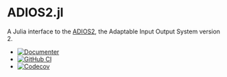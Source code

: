 # ADIOS2.jl

A Julia interface to the
[ADIOS2](https://github.com/ornladios/ADIOS2), the Adaptable Input
Output System version 2.

* [![Documenter](https://img.shields.io/badge/docs-dev-blue.svg)](https://eschnett.github.io/ADIOS2.jl/dev)
* [![GitHub
  CI](https://github.com/eschnett/ADIOS2.jl/workflows/CI/badge.svg)](https://github.com/eschnett/ADIOS2.jl/actions)
* [![Codecov](https://codecov.io/gh/eschnett/ADIOS2.jl/branch/main/graph/badge.svg)](https://codecov.io/gh/eschnett/ADIOS2.jl)
